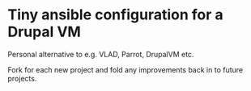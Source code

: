 Tiny ansible configuration for a Drupal VM
==========================================

Personal alternative to e.g. VLAD, Parrot, DrupalVM etc.

Fork for each new project and fold any improvements back in to future projects.
